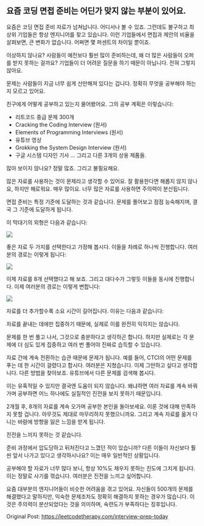 
## 요즘 코딩 면접 준비는 어딘가 맞지 않는 부분이 있어요.

요즘은 코딩 면접 준비 자료가 넘쳐납니다. 어디서나 볼 수 있죠.
그런데도 불구하고 최상위 기업들은 항상 엔지니어를 찾고 있습니다. 이런 기업들에서 면접과 제안의 비율을 살펴보면, 큰 변화가 없습니다. 어쩌면 몇 퍼센트의 차이일 뿐이죠.

이상하지 않나요? 사람들이 예전보다 훨씬 많이 준비하는데, 왜 더 많은 사람들이 오퍼를 받지 못하는 걸까요? 기업들이 더 어려운 질문을 하기 때문이 아닙니다. 전혀 그렇지 않아요.

문제는 사람들이 지금 너무 쉽게 산만해져 있다는 겁니다. 정확히 무엇을 공부해야 하는지 모르고 있어요.

친구에게 어떻게 공부하고 있는지 물어봤어요. 그의 공부 계획은 이렇습니다:

- 리트코드 중급 문제 300개
- Cracking the Coding Interview (원서)
- Elements of Programming Interviews (원서)
- 유튜브 영상
- Grokking the System Design Interview (원서)
- 구글 시스템 디자인 기사
... 그리고 다른 3개의 상용 제품들.

많아 보이지 않나요? 정말 많죠. 그리고 불필요해요.

많은 자료를 사용하는 것이 문제라고 생각할 수 있어요. 잘 활용한다면 해롭지 않지 않나요, 하지만 해로워요. 매우 많이요. 너무 많은 자료를 사용하면 주의력이 분산됩니다.

면접 준비는 특정 기준에 도달하는 것과 같습니다. 문제를 풀어보고 점점 능숙해지며, 결국 그 기준에 도달하게 됩니다.

이 막대기의 외형은 다음과 같습니다:

![](https://d33wubrfki0l68.cloudfront.net/ed91d69c85887254e54de8fa526c4ec5ba8420be/67b06/images/path1.png)

좋은 자료 두 가지를 선택한다고 가정해 봅시다. 이들을 차례로 하나씩 진행합니다. 여러분의 경로는 이렇게 됩니다:

![](https://d33wubrfki0l68.cloudfront.net/ba5b2d1c0336c7b4399d16e302edf75671298713/c1b56/images/path2.png)

이제 자료를 8개 선택했다고 해 보죠. 그리고 대다수가 그렇듯 이들을 동시에 진행합니다. 이제 여러분의 경로는 이렇게 변합니다:

![](https://d33wubrfki0l68.cloudfront.net/adcebc8196c42a1a861cadf990fc217fee46a048/7743a/images/path3.png)

자료를 더 추가할수록 소요 시간이 길어집니다. 이유는 다음과 같습니다:

자료를 끝내는 데에만 집중하기 때문에, 실제로 이를 완전히 익히지는 않습니다.

문제를 한 번 풀고 나서, 그것으로 충분하다고 생각하곤 합니다. 하지만 실제로는 각 문제에 더 심도 있게 집중하고 여러 번 풀어야 진짜로 습득할 수 있습니다. 

자료 간에 계속 전환하는 습관 때문에 문제가 됩니다. 예를 들어, CTCI의 어떤 문제를 푸는 데 한 시간이 걸렸다고 합시다. 여러분은 지쳤습니다. 이제 그만하고 싶다고 생각합니다. 다른 방법을 찾아보죠. 유튜브에서 다른 문제를 검색해 봅시다.

이는 유혹적일 수 있지만 결국엔 도움이 되지 않습니다. 왜냐하면 여러 자료를 계속 바꿔가며 공부하면 어느 하나에도 실질적인 진전을 보지 못하기 때문입니다.

2개월 후, 8개의 자료를 계속 오가며 공부한 본인을 돌아보세요. 이룬 것에 대해 만족하지 못할 겁니다. 아무것도 제대로 마무리하지 못했으니까요. 그리고 계속 자료를 옮겨 다니는 바람에 방향을 잃은 느낌을 받게 됩니다.

진전을 느끼지 못하는 것 같습니다.

준비 과정에서 압도당하고 뒤처진다고 느꼈던 적이 있습니까? 다른 이들이 자신보다 훨씬 앞서 나가고 있다고 생각하시나요? 이는 매우 일반적인 상황입니다.

공부해야 할 자료가 너무 많다 보니, 항상 10%도 채우지 못하는 진도에 그치게 됩니다. 이는 정말로 사기를 꺾습니다. 여러분은 진전을 느끼고 싶어합니다.

요즘 대부분의 엔지니어들이 비슷한 어려움을 겪고 있어요. 자신들이 500개의 문제를 해결했다고 말하지만, 익숙한 문제조차도 정확히 해결하지 못하는 경우가 많습니다. 이것은 주의력이 분산되었다는 것을 의미하며, 숙련도가 부족하다는 징후입니다.

Original Post: https://leetcodetherapy.com/interview-prep-today
